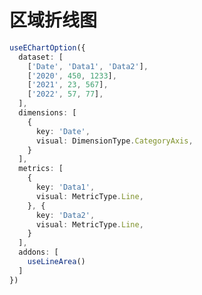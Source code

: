 <script setup>
import LineAreaDemo from './demo/LineAreaDemo'
</script>

# 区域折线图

<LineAreaDemo />

```ts
useEChartOption({
  dataset: [
    ['Date', 'Data1', 'Data2'],
    ['2020', 450, 1233],
    ['2021', 23, 567],
    ['2022', 57, 77],
  ],
  dimensions: [
    {
      key: 'Date',
      visual: DimensionType.CategoryAxis,
    }
  ],
  metrics: [
    {
      key: 'Data1',
      visual: MetricType.Line,
    }, {
      key: 'Data2',
      visual: MetricType.Line,
    }
  ],
  addons: [
    useLineArea()
  ]
})
```

